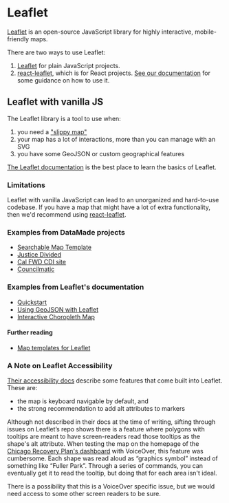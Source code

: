 # Leaflet
[Leaflet](https://leafletjs.com/) is an open-source JavaScript library for highly interactive, mobile-friendly maps.

There are two ways to use Leaflet:
1. [Leaflet](https://leafletjs.com/) for plain JavaScript projects.
2. [react-leaflet](https://react-leaflet.js.org/), which is for React projects. [See our documentation](/mapping/react-leaflet.md) for some guidance on how to use it.

## Leaflet with vanilla JS
The Leaflet library is a tool to use when:
1. you need a ["slippy map"](https://wiki.openstreetmap.org/wiki/Slippy_Map)
2. your map has a lot of interactions, more than you can manage with an SVG
3. you have some GeoJSON or custom geographical features

[The Leaflet documentation](https://leafletjs.com/) is the best place to learn the basics of Leaflet. 

### Limitations
Leaflet with vanilla JavaScript can lead to an unorganized and hard-to-use codebase. If you have a map that might have a lot of extra functionality, then we'd recommend using [react-leaflet](/mapping/react-leaflet.md).

### Examples from DataMade projects
- [Searchable Map Template](https://github.com/datamade/searchable-map-template-csv)
- [Justice Divided](https://github.com/datamade/justice-divided/blob/master/js/district_map.js)
- [Cal FWD CDI site](https://github.com/datamade/california-dream-index/blob/master/cdi/static/js/detailMap.js)
- [Councilmatic](https://github.com/datamade/django-councilmatic/blob/5b074f376667766e4b6dbf093871d294bb35fc51/councilmatic_core/templates/councilmatic_core/council_members.html#L105)


### Examples from Leaflet's documentation
- [Quickstart](https://leafletjs.com/examples/quick-start/)
- [Using GeoJSON with Leaflet](https://leafletjs.com/examples/geojson/)
- [Interactive Choropleth Map](https://leafletjs.com/examples/choropleth/)

#### Further reading
- [Map templates for Leaflet](https://handsondataviz.org/leaflet.html)

### A Note on Leaflet Accessibility
[Their accessibility docs](https://leafletjs.com/examples/accessibility/) describe some features that come built into Leaflet. These are: 
- the map is keyboard navigable by default, and 
- the strong recommendation to add alt attributes to markers

Although not described in their docs at the time of writing, sifting through issues on Leaflet’s repo shows there is a feature where polygons with tooltips are meant to have screen-readers read those tooltips as the shape's alt attribute. When testing the map on the homepage of the [Chicago Recovery Plan's dashboard](https://chirecoveryplan.com/) with VoiceOver, this feature was cumbersome. Each shape was read aloud as “graphics symbol” instead of something like “Fuller Park”. Through a series of commands, you can eventually get it to read the tooltip, but doing that for each area isn't ideal.

There is a possibility that this is a VoiceOver specific issue, but we would need access to some other screen readers to be sure.
